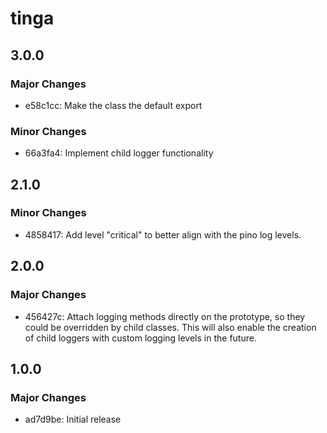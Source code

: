# tinga

## 3.0.0

### Major Changes

- e58c1cc: Make the class the default export

### Minor Changes

- 66a3fa4: Implement child logger functionality

## 2.1.0

### Minor Changes

- 4858417: Add level "critical" to better align with the pino log levels.

## 2.0.0

### Major Changes

- 456427c: Attach logging methods directly on the prototype, so they could be overridden by child classes. This will also enable the creation of child loggers with custom logging levels in the future.

## 1.0.0

### Major Changes

- ad7d9be: Initial release
